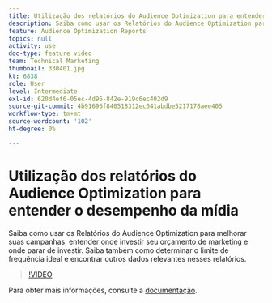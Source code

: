 ```yaml
---
title: Utilização dos relatórios do Audience Optimization para entender o desempenho da mídia
description: Saiba como usar os Relatórios do Audience Optimization para melhorar suas campanhas, entender onde investir seu orçamento de marketing e onde parar de investir. Saiba também como determinar o limite de frequência ideal e encontrar outros dados relevantes nesses relatórios.
feature: Audience Optimization Reports
topics: null
activity: use
doc-type: feature video
team: Technical Marketing
thumbnail: 330401.jpg
kt: 6838
role: User
level: Intermediate
exl-id: 620d4ef6-05ec-4d96-842e-919c6ec402d9
source-git-commit: 4b91696f840518312ec041abdbe5217178aee405
workflow-type: tm+mt
source-wordcount: '102'
ht-degree: 0%

---
```


# Utilização dos relatórios do Audience Optimization para entender o desempenho da mídia

Saiba como usar os Relatórios do Audience Optimization para melhorar suas campanhas, entender onde investir seu orçamento de marketing e onde parar de investir. Saiba também como determinar o limite de frequência ideal e encontrar outros dados relevantes nesses relatórios.

>[!VIDEO](https://video.tv.adobe.com/v/330401/?quality=12&learn=on)

Para obter mais informações, consulte a [documentação](https://experienceleague.adobe.com/docs/audience-manager/user-guide/reporting/audience-optimization-reports/audience-optimization-reports.html#reporting).
